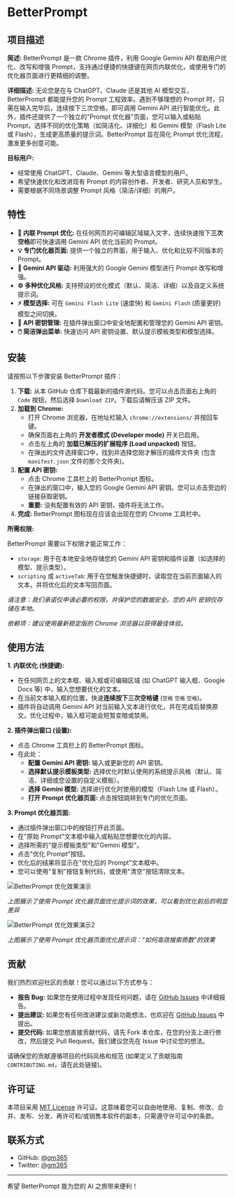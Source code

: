 # BetterPrompt

## 项目描述

**简述:** BetterPrompt 是一款 Chrome 插件，利用 Google Gemini API 帮助用户优化、改写和增强 Prompt，支持通过便捷的快捷键在网页内联优化，或使用专门的优化器页面进行更精细的调整。

**详细描述:** 无论您是在与 ChatGPT、Claude 还是其他 AI 模型交互，BetterPrompt 都能提升您的 Prompt 工程效率。遇到不够理想的 Prompt 时，只需在输入完毕后，连续按下三次空格，即可调用 Gemini API 进行智能优化。此外，插件还提供了一个独立的"Prompt 优化器"页面，您可以输入或粘贴 Prompt，选择不同的优化策略（如简洁化、详细化）和 Gemini 模型（Flash Lite 或 Flash），生成更高质量的提示词。BetterPrompt 旨在简化 Prompt 优化流程，激发更多创意可能。

**目标用户:**
*   经常使用 ChatGPT、Claude、Gemini 等大型语言模型的用户。
*   希望快速优化和改进现有 Prompt 的内容创作者、开发者、研究人员和学生。
*   需要根据不同场景调整 Prompt 风格（简洁/详细）的用户。

## 特性

*   **🚀 内联 Prompt 优化:** 在任何网页的可编辑区域输入文字，连续快速按下**三次空格**即可快速调用 Gemini API 优化当前的 Prompt。
*   **💡 专门优化器页面:** 提供一个独立的界面，用于输入、优化和比较不同版本的 Prompt。
*   **🧠 Gemini API 驱动:** 利用强大的 Google Gemini 模型进行 Prompt 改写和增强。
*   **⚙️ 多种优化风格:** 支持预设的优化模式（默认、简洁、详细）以及自定义系统提示词。
*   **⚡ 模型选择:** 可在 `Gemini Flash Lite` (速度快) 和 `Gemini Flash` (质量更好) 模型之间切换。
*   **🔑 API 密钥管理:** 在插件弹出窗口中安全地配置和管理您的 Gemini API 密钥。
*   **🖱️ 简洁弹出菜单:** 快速访问 API 密钥设置、默认提示模板类型和模型选择。

## 安装

请按照以下步骤安装 BetterPrompt 插件：

1.  **下载:** 从本 GitHub 仓库下载最新的插件源代码。您可以点击页面右上角的 `Code` 按钮，然后选择 `Download ZIP`。下载后请解压该 ZIP 文件。
2.  **加载到 Chrome:**
    *   打开 Chrome 浏览器，在地址栏输入 `chrome://extensions/` 并按回车键。
    *   确保页面右上角的 **开发者模式 (Developer mode)** 开关已启用。
    *   点击左上角的 **加载已解压的扩展程序 (Load unpacked)** 按钮。
    *   在弹出的文件选择窗口中，找到并选择您刚才解压的插件文件夹 (包含 `manifest.json` 文件的那个文件夹)。
3.  **配置 API 密钥:**
    *   点击 Chrome 工具栏上的 BetterPrompt 图标。
    *   在弹出的窗口中，输入您的 Google Gemini API 密钥。您可以点击旁边的链接获取密钥。
    *   **重要:** 没有配置有效的 API 密钥，插件将无法工作。
4.  **完成:** BetterPrompt 图标现在应该会出现在您的 Chrome 工具栏中。

**所需权限:**

BetterPrompt 需要以下权限才能正常工作：

*   `storage`: 用于在本地安全地存储您的 Gemini API 密钥和插件设置（如选择的模型、提示类型）。
*   `scripting` 或 `activeTab`: 用于在您触发快捷键时，读取您在当前页面输入的文本，并将优化后的文本写回页面。

*请注意：我们承诺仅申请必要的权限，并保护您的数据安全。您的 API 密钥仅存储在本地。*

*依赖项：建议使用最新稳定版的 Chrome 浏览器以获得最佳体验。*

## 使用方法

**1. 内联优化 (快捷键):**

*   在任何网页上的文本框、输入框或可编辑区域 (如 ChatGPT 输入框、Google Docs 等) 中，输入您想要优化的文本。
*   在当前文本输入框的位置，快速**连续按下三次空格键** (`空格` `空格` `空格`)。
*   插件将自动调用 Gemini API 对当前输入文本进行优化，并在完成后替换原文。优化过程中，输入框可能会短暂变暗或禁用。

**2. 插件弹出窗口 (设置):**

*   点击 Chrome 工具栏上的 BetterPrompt 图标。
*   在此处：
    *   **配置 Gemini API 密钥:** 输入或更新您的 API 密钥。
    *   **选择默认提示模板类型:** 选择优化时默认使用的系统提示风格（默认、简洁、详细或您设置的自定义模板）。
    *   **选择 Gemini 模型:** 选择进行优化时使用的模型（Flash Lite 或 Flash）。
    *   **打开 Prompt 优化器页面:** 点击按钮跳转到专门的优化页面。

**3. Prompt 优化器页面:**

*   通过插件弹出窗口中的按钮打开此页面。
*   在"原始 Prompt"文本框中输入或粘贴您想要优化的内容。
*   选择所需的"提示模板类型"和"Gemini 模型"。
*   点击"优化 Prompt"按钮。
*   优化后的结果将显示在"优化后的 Prompt"文本框中。
*   您可以使用"复制"按钮复制代码，或使用"清空"按钮清除文本。

![BetterPrompt 优化效果演示](/images/优化效果.avif)

*上图展示了使用 Prompt 优化器页面优化提示词的效果，可以看到优化前后的明显差异*

![BetterPrompt 优化效果演示2](/images/优化效果2.avif)

*上图展示了使用 Prompt 优化器页面优化提示词：“如何高效搜索质数”的效果*



## 贡献

我们热烈欢迎社区的贡献！您可以通过以下方式参与：

*   **报告 Bug:** 如果您在使用过程中发现任何问题，请在 [GitHub Issues](https://github.com/gm365/BetterPrompt/issues) 中详细报告。
*   **提出建议:** 如果您有任何改进建议或新功能想法，也欢迎在 [GitHub Issues](https://github.com/gm365/BetterPrompt/issues) 中提出。
*   **提交代码:** 如果您想直接贡献代码，请先 Fork 本仓库，在您的分支上进行修改，然后提交 Pull Request。我们建议您先在 Issue 中讨论您的想法。

请确保您的贡献遵循项目的代码风格和规范 (如果定义了贡献指南 `CONTRIBUTING.md`，请在此处链接)。

## 许可证

本项目采用 [MIT License](LICENSE) 许可证。这意味着您可以自由地使用、复制、修改、合并、发布、分发、再许可和/或销售本软件的副本，只需遵守许可证中的条款。

## 联系方式

*   GitHub: [@gm365](https://github.com/gm365)
*   Twitter: [@gm365](https://x.com/gm365)

---

希望 BetterPrompt 能为您的 AI 之旅带来便利！
